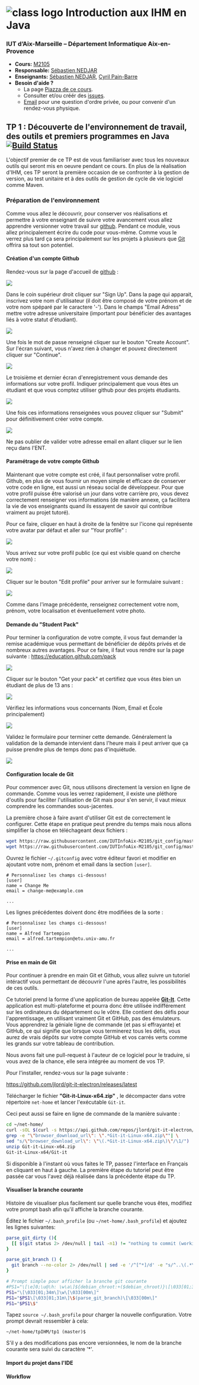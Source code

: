 # <img src="https://raw.githubusercontent.com/IUTInfoAix-M2105/Syllabus/master/assets/logo.png" alt="class logo" class="logo"/> Introduction aux IHM en Java 

### IUT d’Aix-Marseille – Département Informatique Aix-en-Provence

* **Cours:** [M2105](http://cache.media.enseignementsup-recherche.gouv.fr/file/25/09/7/PPN_INFORMATIQUE_256097.pdf)
* **Responsable:** [Sébastien NEDJAR](mailto:sebastien.nedjar@univ-amu.fr)
* **Enseignants:** [Sébastien NEDJAR](mailto:sebastien.nedjar@univ-amu.fr), [Cyril Pain-Barre](mailto:cyril.pain-barre@univ-amu.fr)
* **Besoin d'aide ?**
    * La page [Piazza de ce cours](piazza.com/univ-amu.fr/spring2017/m2105/home).
    * Consulter et/ou créér des [issues](https://github.com/IUTInfoAix-M2105/tp1/issues).
    * [Email](mailto:sebastien.nedjar@univ-amu.fr) pour une question d'ordre privée, ou pour convenir d'un rendez-vous physique.

## TP 1 : Découverte de l'environnement de travail, des outils et premiers programmes en Java [![Build Status](https://travis-ci.org/IUTInfoAix-M2105/tp1.svg?branch=master)](https://travis-ci.org/IUTInfoAix-M2105/tp1)

L'objectif premier de ce TP est de vous familiariser avec tous les nouveaux outils qui seront mis en oeuvre pendant ce cours. En plus de la réalisation d'IHM, ces TP seront la première occasion de se confronter à la gestion de version, au test unitaire et à des outils de gestion de cycle de vie logiciel comme Maven.

### Préparation de l'environnement

Comme vous allez le découvrir, pour conserver vos réalisations et permettre à votre enseignant de suivre votre avancement vous allez apprendre versionner votre travail sur [github](https://github.com/). Pendant ce module, vous allez principalement écrire du code pour vous-même. Comme vous le verrez plus tard ça sera principalement sur les projets à plusieurs que [Git](https://git-scm.com/) offrira sa tout son potentiel.

#### Création d'un compte Github

Rendez-vous sur la page d'accueil de [github](https://github.com/) :

![](src/main/resources/assets/ecran_d_accueil.png)

Dans le coin supérieur droit cliquer sur "Sign Up". Dans la page qui apparait, inscrivez votre nom d'utilisateur (il doit être composé de votre prénom et de votre nom spéparé par le caractere '-'). 
Dans le champs "Email Adress" mettre votre adresse universitaire (important pour bénéficier des avantages liés à votre statut d'étudiant). 

![](src/main/resources/assets/join_github2.png)

Une fois le mot de passe renseigné cliquer sur le bouton "Create Account". Sur l'écran suivant, vous n'avez rien à changer et pouvez directement cliquer sur "Continue".

![](src/main/resources/assets/welcom_to_github.png)

Le troisième et dernier écran d'enregistrement vous demande des informations sur votre profil. Indiquer principalement que vous êtes un étudiant et que vous comptez utiliser github pour des projets étudiants.

![](src/main/resources/assets/welcom_to_github2.png)

Une fois ces informations renseignées vous pouvez cliquer sur "Submit" pour définitivement créer votre compte.

![](src/main/resources/assets/dashboard_github.png)

Ne pas oublier de valider votre adresse email en allant cliquer sur le lien reçu dans l'ENT.

#### Paramétrage de votre compte Github

Maintenant que votre compte est créé, il faut personnaliser votre profil. Github, en plus de vous fournir un moyen simple 
et efficace de conserver votre code en ligne, est aussi un réseau social de développeur. Pour que votre profil puisse 
être valorisé un jour dans votre carrière pro, vous devez correctement renseigner vos informations (de manière annexe, 
ça facilitera la vie de vos enseignants quand ils essayent de savoir qui contribue vraiment au projet tutoré).

Pour ce faire, cliquer en haut à droite de la fenêtre sur l'icone qui représente votre avatar par défaut et aller sur "Your profile"  :

![](src/main/resources/assets/your_profile.png)

Vous arrivez sur votre profil public (ce qui est visible quand on cherche votre nom) :

![](src/main/resources/assets/profil_public.png)

Cliquer sur le bouton "Edit profile" pour arriver sur le formulaire suivant :

![](src/main/resources/assets/edition_profil_public.png)

Comme dans l'image précédente, renseignez correctement votre nom, prénom, votre localisation et éventuellement votre photo.

#### Demande du "Student Pack"

Pour terminer la configuration de votre compte, il vous faut demander la remise académique vous permettant de bénéficier 
de dépôts privés et de nombreux autres avantages. Pour ce faire, il faut vous rendre sur la page suivante : https://education.github.com/pack

![](src/main/resources/assets/student_pack.png)

Cliquer sur le bouton "Get your pack" et certifiez que vous êtes bien un étudiant de plus de 13 ans : 

![](src/main/resources/assets/im_a_student.png)

Vérifiez les informations vous concernants (Nom, Email et École principalement)

![](src/main/resources/assets/request_a_discount.png)

Validez le formulaire pour terminer cette demande. Généralement la validation de la demande intervient dans l'heure mais 
il peut arriver que ça puisse prendre plus de temps donc pas d'inquiétude.
 
![](src/main/resources/assets/discount_submiting.png)

#### Configuration locale de Git

Pour commencer avec Git, nous utilisons directement la version en ligne de commande. Comme vous les verrez rapidement, 
il existe une  pléthore d'outils pour faciliter l'utilisation de Git mais pour s'en servir, il vaut mieux comprendre les 
commandes sous-jacentes.

La première chose à faire avant d'utiliser Git est de correctement le configurer. Cette étape en pratique peut prendre 
du temps mais nous allons simplifier la chose en téléchageant deux fichiers : 

```sh
wget https://raw.githubusercontent.com/IUTInfoAix-M2105/git_config/master/gitconfig -O ~/.gitconfig
wget https://raw.githubusercontent.com/IUTInfoAix-M2105/git_config/master/githelpers -O ~/.githelpers
```

Ouvrez le fichier `~/.gitconfig` avec votre éditeur favori et modifier en ajoutant votre nom, prénom et email dans la 
section `[user]`.
```
# Personnalisez les champs ci-dessous!
[user]
name = Change Me
email = change-me@example.com

...

```
Les lignes précédentes doivent donc être modifiées de la sorte :

```
# Personnalisez les champs ci-dessous!
[user]
name = Alfred Tartempion
email = alfred.tartempion@etu.univ-amu.fr

...

```

#### Prise en main de Git

Pour continuer à prendre en main Git et Github, vous allez suivre un tutoriel intéractif vous permettant de découvrir 
l'une après l'autre, les possibilités de ces outils. 

Ce tutoriel prend la forme d'une application de bureau appelée **[Git-It](https://github.com/jlord/git-it-electron)**. 
Cette application est multi-plateforme et pourra donc être utilisée indifférement sur les ordinateurs du département ou 
le vôtre. Elle contient des défis pour l'apprentissage, en utilisant vraiment Git et GitHub, pas des émulateurs. 
Vous apprendrez la géniale ligne de commande (et pas si effrayante) et GitHub, ce qui signifie que lorsque 
vous terminerez tous les défis, vous aurez de vrais dépôts sur votre compte GitHub et vos carrés verts comme les grands 
sur votre tableau de contribution.

Nous avons fait une pull-request à l'auteur de ce logiciel pour le traduire, si vous avez de la chance, elle sera intégrée 
au moment de vos TP.

Pour l'installer, rendez-vous sur la page suivante : 

https://github.com/jlord/git-it-electron/releases/latest

Télécharger le fichier **"Git-it-Linux-x64.zip"** , le décompacter dans votre répertoire `net-home` et lancer l'exécutable `Git-it`.

Ceci peut aussi se faire en ligne de commande de la manière suivante : 
```sh
cd ~/net-home/
curl -sOL $(curl -s https://api.github.com/repos/jlord/git-it-electron/releases/latest| \
grep -e "\"browser_download_url\": \".*Git-it-Linux-x64.zip\""| \
sed "s/\"browser_download_url\": \"\(.*Git-it-Linux-x64.zip\)\"/\1/")
unzip Git-it-Linux-x64.zip
Git-it-Linux-x64/Git-it
```

Si disponible à l'instant où vous faites le TP, passez l'interface en Français en cliquant en haut à gauche. La première 
étape du tutoriel peut être passée car vous l'avez déjà réalisée dans la précédente étape du TP.

#### Visualiser la branche courante

Histoire de visualiser plus facilement sur quelle branche vous êtes, modifiez votre prompt bash afin qu'il affiche la
branche courante.

Éditez le fichier `~/.bash_profile` (ou `~/net-home/.bash_profile`) et ajoutez les lignes suivantes:

```sh
parse_git_dirty (){
  [[ $(git status 2> /dev/null | tail -n1) != "nothing to commit (working directory clean)" ]] && echo "*"
}

parse_git_branch () {
  git branch --no-color 2> /dev/null | sed -e '/^[^*]/d' -e "s/^..\(.*\)/(\1$(parse_git_dirty))/"
}

# Prompt simple pour afficher la branche git courante
#PS1="\[\e]0;\u@\h: \w\a\]${debian_chroot:+($debian_chroot)}\[\033[01;32m\]\u@\h\[\033[00m\]"
PS1="\[\033[01;34m\]\w\[\033[00m\]" 
PS1="$PS1\[\033[01;31m\]\$(parse_git_branch)\[\033[00m\]"
PS1="$PS1\$"
```

Tapez `source ~/.bash_profile` pour charger la nouvelle configuration. Votre prompt devrait ressembler à cela:

```
~/net-home/tpIHM/tp1 (master)$
```

S'il y a des modifications pas encore versionnées, le nom de la branche courante sera suivi du caractère '*'.

#### Import du projet dans l'IDE

#### Workflow
